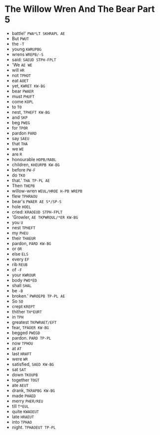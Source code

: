 # The Willow Wren And The Bear Part 5

* battle!' `PWA*LT SKHRAPL AE`
* But `PWUT`
* the `-T`
* young `KWRUPBG`
* wrens `WREPB/-S`
* said: `SAEUD STPH-FPLT`
* 'We `AE WE`
* will `HR`
* not `TPHOT`
* eat `AOET`
* yet, `KWRET KW-BG`
* bear `PWAER`
* must `PHUFT`
* come `KOPL`
* to `TO`
* nest, `TPHEFT KW-BG`
* and `SKP`
* beg `PWEG`
* for `TPOR`
* pardon `PARD`
* say `SAEU`
* that `THA`
* we `WE`
* are `R`
* honourable `HOPB/RABL`
* children, `KHEURPB KW-BG`
* before `PW-F`
* do `TKO`
* that.' `THA TP-PL AE`
* Then `THEPB`
* willow-wren `WEUL/HROE H-PB WREPB`
* flew `TPHRAOU`
* bear's `PWAER AE S*/SP-S`
* hole `HOEL`
* cried: `KRAOEUD STPH-FPLT`
* 'Growler, `AE TKPWROUL/*ER KW-BG`
* you `U`
* nest `TPHEFT`
* my `PHEU`
* their `THAEUR`
* pardon, `PARD KW-BG`
* or `OR`
* else `ELS`
* every `EF`
* rib `REUB`
* of `-F`
* your `KWROUR`
* body `PWO*ED`
* shall `SHAL`
* be `-B`
* broken.' `PWROEPB TP-PL AE`
* So `SO`
* crept `KREPT`
* thither `TH*EURT`
* in `TPH`
* greatest `TKPWRAET/EFT`
* fear, `TPAOER KW-BG`
* begged `PWEGD`
* pardon. `PARD TP-PL`
* now `TPHOU`
* at `AT`
* last `HRAFT`
* were `WR`
* satisfied, `SAED KW-BG`
* sat `SAT`
* down `TKOUPB`
* together `TOGT`
* ate `AEUT`
* drank, `TKRAPBG KW-BG`
* made `PHAED`
* merry `PHER/REU`
* till `T*EUL`
* quite `KWAOEUT`
* late `HRAEUT`
* into `TPHAO`
* night. `TPHAOEUT TP-PL`
